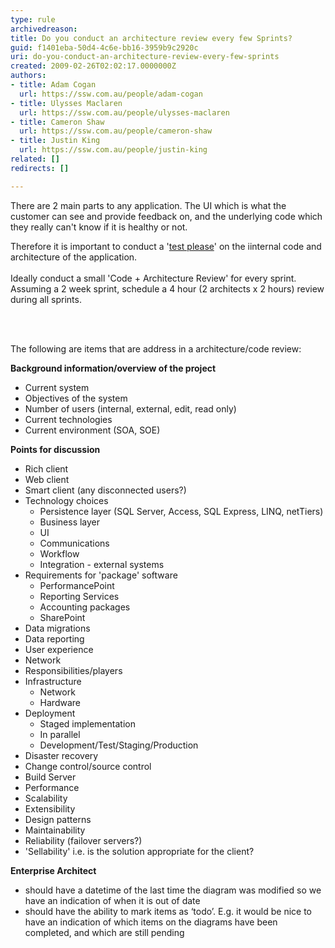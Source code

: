 ```yaml
---
type: rule
archivedreason: 
title: Do you conduct an architecture review every few Sprints?
guid: f1401eba-50d4-4c6e-bb16-3959b9c2920c
uri: do-you-conduct-an-architecture-review-every-few-sprints
created: 2009-02-26T02:02:17.0000000Z
authors:
- title: Adam Cogan
  url: https://ssw.com.au/people/adam-cogan
- title: Ulysses Maclaren
  url: https://ssw.com.au/people/ulysses-maclaren
- title: Cameron Shaw
  url: https://ssw.com.au/people/cameron-shaw
- title: Justin King
  url: https://ssw.com.au/people/justin-king
related: []
redirects: []

---
```




  <p>There are 2 main parts to any application. The UI which is what the customer can see and provide feedback on, and the underlying code which they really can't know if it is healthy or not.</p>
<div>Therefore it is important to conduct a '<a href="/Management/RulesToSuccessfulProjects/Pages/TestPleaseFourSteps.aspx">test please</a>' on the iinternal code and architecture of the application. </div>
<div>&#160;</div>
<div>Ideally conduct a small 'Code + Architecture Review' for every sprint. Assuming a 2 week sprint, schedule a&#160;4 hour (2 architects x 2 hours) review during all sprints. </div>

<br><excerpt class='endintro'></excerpt><br>

  <p>The following are items that are address in a architecture/code review&#58; </p>
<p><strong>Background information/overview of the project</strong> </p>
<ul>
    <li>Current system </li>
    <li>Objectives of the system </li>
    <li>Number of users (internal, external, edit, read only) </li>
    <li>Current technologies </li>
    <li>Current environment (SOA, SOE) </li>
</ul>
<p><strong>Points for discussion</strong> </p>
<ul>
    <li>Rich client </li>
    <li>Web client </li>
    <li>Smart client (any disconnected users?) </li>
    <li>Technology choices
    <ul>
        <li>Persistence layer (SQL Server, Access, SQL Express, LINQ, netTiers) </li>
        <li>Business layer </li>
        <li>UI </li>
        <li>Communications </li>
        <li>Workflow </li>
        <li>Integration - external systems </li>
    </ul>
    </li>
    <li>Requirements for 'package' software
    <ul>
        <li>PerformancePoint </li>
        <li>Reporting Services </li>
        <li>Accounting packages </li>
        <li>SharePoint </li>
    </ul>
    </li>
    <li>Data migrations </li>
    <li>Data reporting </li>
    <li>User experience </li>
    <li>Network </li>
    <li>Responsibilities/players </li>
    <li>Infrastructure
    <ul>
        <li>Network </li>
        <li>Hardware </li>
    </ul>
    </li>
    <li>Deployment
    <ul>
        <li>Staged implementation </li>
        <li>In parallel </li>
        <li>Development/Test/Staging/Production </li>
    </ul>
    </li>
    <li>Disaster recovery </li>
    <li>Change control/source control </li>
    <li>Build Server </li>
    <li>Performance </li>
    <li>Scalability </li>
    <li>Extensibility </li>
    <li>Design patterns </li>
    <li>Maintainability </li>
    <li>Reliability (failover servers?) </li>
    <li>'Sellability' i.e. is the solution appropriate for the client? </li>
</ul>
<p><strong>Enterprise Architect </strong></p>
<ul>
<li>should have a datetime of the last time the diagram was modified so we have an indication of when it is out of date</li>
<li>should have the ability to mark items as ‘todo’. E.g. it would be nice to have an indication of which items on the diagrams have been completed, and which are still pending</li>
</ul>



